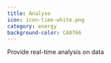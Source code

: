 ```yaml
---
title: Analyse
icon: icon-time-white.png
category: energy
background-color: CA0766
---
```


Provide real-time analysis on data
